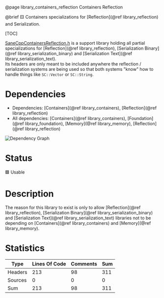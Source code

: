 @page library_containers_reflection Containers Reflection

@brief 🟨 Containers specializations for [Reflection](@ref library_reflection) and Serialization.

[TOC]

[SaneCppContainersReflection.h](https://github.com/Pagghiu/SaneCppLibraries/releases/latest/download/SaneCppContainersReflection.h) is a support library holding all partial specializations for [Reflection](@ref library_reflection), [Serialization Binary](@ref library_serialization_binary) and [Serialization Text](@ref library_serialization_text).  
Its headers are only meant to be included anywhere the reflection / serialization systems are being used so that both systems "know" how to handle things like `SC::Vector` or `SC::String`.

# Dependencies
- Dependencies: [Containers](@ref library_containers), [Reflection](@ref library_reflection)
- All dependencies: [Containers](@ref library_containers), [Foundation](@ref library_foundation), [Memory](@ref library_memory), [Reflection](@ref library_reflection)

![Dependency Graph](ContainersReflection.svg)


# Status
🟩 Usable  

# Description

The reason for this library to exist is only to allow [Reflection](@ref library_reflection), [Serialization Binary](@ref library_serialization_binary) and [Serialization Text](@ref library_serialization_text) libraries not to be depending on [Containers](@ref library_containers) and [Memory](@ref library_memory).

# Statistics
| Type      | Lines Of Code | Comments  | Sum   |
|-----------|---------------|-----------|-------|
| Headers   | 213			| 98		| 311	|
| Sources   | 0			| 0		| 0	|
| Sum       | 213			| 98		| 311	|
